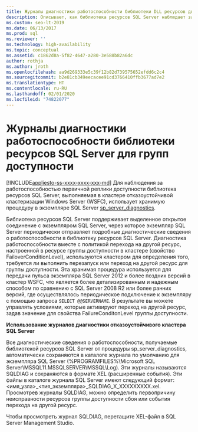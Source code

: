 ```yaml
---
title: Журналы диагностики работоспособности библиотеки DLL ресурсов для групп доступности
description: Описывает, как библиотека ресурсов SQL Server наблюдает за работоспособностью группы доступности Always On.
ms.custom: seo-lt-2019
ms.date: 06/13/2017
ms.prod: sql
ms.reviewer: ''
ms.technology: high-availability
ms.topic: conceptual
ms.assetid: c1862d8a-5f82-4647-a280-3e588b82a6dc
author: rothja
ms.author: jroth
ms.openlocfilehash: aa9d269333e5c39f12b82d739575652efdd6c2c4
ms.sourcegitcommit: b2e81cb349eecacee91cd3766410ffb3677ad7e2
ms.translationtype: HT
ms.contentlocale: ru-RU
ms.lasthandoff: 02/01/2020
ms.locfileid: "74822077"
---
```

# <a name="sql-server-resource-dll-health-diagnostic-logs-for-availability-groups"></a>Журналы диагностики работоспособности библиотеки ресурсов SQL Server для групп доступности
[!INCLUDE[appliesto-ss-xxxx-xxxx-xxx-md](../../../includes/appliesto-ss-xxxx-xxxx-xxx-md.md)]
  Для наблюдения за работоспособностью первичной реплики доступности библиотека ресурсов SQL Server, выполняемая в кластере отказоустойчивой кластеризации Windows Server (WSFC), использует хранимую процедуру в экземпляре SQL Server [sp_server_diagnostics](~/relational-databases/system-stored-procedures/sp-server-diagnostics-transact-sql.md).  
  
 Библиотека ресурсов SQL Server поддерживает выделенное открытое соединение с экземпляром SQL Server, через которое экземпляр SQL Server периодически отправляет подробные диагностические сведения о работоспособности в библиотеку ресурсов SQL Server. Диагностика работоспособности вместе с политикой перехода на другой ресурс, настроенной в ресурсе группы доступности в кластере (свойство FailoverConditionLevel), используются кластером для определения того, требуется ли выполнить перезапуск или переход на другой ресурс для группы доступности. Эта хранимая процедура используется для передачи пульса экземпляра SQL Server 2012 и более поздних версий в кластер WSFC, что является более детализированным и надежным способом по сравнению с SQL Server 2008 R2 или более ранних версий, где осуществлялось периодическое подключение к экземпляру с помощью запроса `SELECT @@SERVERNAME`. В результате вы можете управлять условиями, которые активируют переход на другой ресурс, задав значение для свойства FailureConditonLevel группы доступности.  
  
 **Использование журналов диагностики отказоустойчивого кластера SQL Server**
 
 Все диагностические сведения о работоспособности, получаемые библиотекой ресурсов SQL Server от процедуры sp_server_diagnostics, автоматически сохраняются в каталоге журнала по умолчанию для экземпляра SQL Server (%PROGRAMFILES%\Microsoft SQL Server\MSSQL11.MSSQLSERVER\MSSQL\Log). Эти журналы называются SQLDIAG и сохраняются в формате XEL (расширенные события). Эти файлы в каталоге журнала SQL Server имеют следующий формат: \<имя_узла>_\<тия_экземпляра>_SQLDIAG_X_XXXXXXXXX.xel. Просмотрев журналы SQLDIAG, можно определить первопричину неисправности ресурсов группы доступности сбоя или события перехода на другой ресурс.  
  
 Чтобы просмотреть журнал SQLDIAG, перетащите XEL-файл в SQL Server Management Studio.  
  
  

